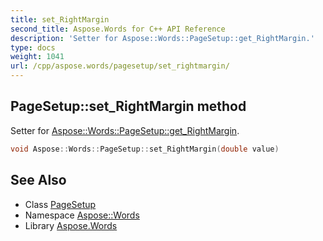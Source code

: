```yaml
---
title: set_RightMargin
second_title: Aspose.Words for C++ API Reference
description: 'Setter for Aspose::Words::PageSetup::get_RightMargin.'
type: docs
weight: 1041
url: /cpp/aspose.words/pagesetup/set_rightmargin/
---
```

## PageSetup::set_RightMargin method


Setter for [Aspose::Words::PageSetup::get_RightMargin](../get_rightmargin/).

```cpp
void Aspose::Words::PageSetup::set_RightMargin(double value)
```

## See Also

* Class [PageSetup](../)
* Namespace [Aspose::Words](../../)
* Library [Aspose.Words](../../../)
